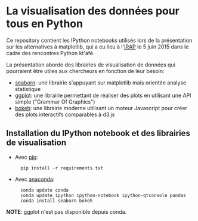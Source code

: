 # La visualisation des données pour tous en Python

Ce repository contient les IPython notebooks utilisés lors de la présentation
sur les alternatives à matplotlib, qui a eu lieu à l'[IRAP][irap] le 5 juin 2015 dans
le cadre des rencontres Python kt'afé.

La présentation aborde des librairies de visualisation de données qui
pourraient être utiles aux chercheurs en fonction de leur besoin:

* [seaborn][seaborn]: une librairie s'appuyant sur matplotlib mais orientée analyse statistique
* [ggplot][ggplot]: une librairie permettant de réaliser des plots en utilisant une API simple ("Grammar Of Graphics")
* [bokeh][bokeh]: une librairie moderne utilisant un moteur Javascript pour créer des plots interactifs comparables à d3.js


## Installation du IPython notebook et des librairies de visualisation

* Avec [pip][pip]:

        pip install -r requirements.txt


* Avec [anaconda][anaconda]:

        conda update conda
        conda update ipython ipython-notebook ipython-qtconsole pandas
        conda install seaborn bokeh


**NOTE**: ggplot n'est pas disponible depuis conda. 


[anaconda]: https://store.continuum.io/cshop/anaconda/
[pip]: https://pip.pypa.io/en/stable/
[seaborn]: http://stanford.edu/~mwaskom/software/seaborn/
[ggplot]: http://ggplot.yhathq.com/
[bokeh]: http://bokeh.pydata.org/en/latest/
[irap]: http://www.irap.omp.eu/
